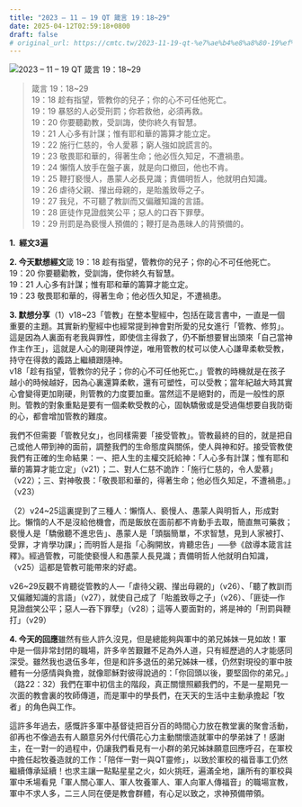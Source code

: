 ```yaml
---
title: "2023 – 11 – 19 QT 箴言 19：18~29"
date: 2025-04-12T02:59:18+0800
draft: false
# original_url: https://cmtc.tw/2023-11-19-qt-%e7%ae%b4%e8%a8%80-19%ef%bc%9a1829
---
```


![2023 – 11 – 19 QT  箴言 19：18\~29](/images/qt.jpg  "2023 – 11 – 19 QT  箴言 19：18\~29")

> 箴言 19：18\~29  
> 19：18 趁有指望，管教你的兒子；你的心不可任他死亡。  
> 19：19 暴怒的人必受刑罰；你若救他，必須再救。  
> 19：20 你要聽勸教，受訓誨，使你終久有智慧。  
> 19：21 人心多有計謀；惟有耶和華的籌算才能立定。  
> 19：22 施行仁慈的，令人愛慕；窮人強如說謊言的。  
> 19：23 敬畏耶和華的，得著生命；他必恆久知足，不遭禍患。  
> 19：24 懶惰人放手在盤子裏，就是向口撤回，他也不肯。  
> 19：25 鞭打褻慢人，愚蒙人必長見識；責備明哲人，他就明白知識。  
> 19：26 虐待父親、攆出母親的，是貽羞致辱之子。  
> 19：27 我兒，不可聽了教訓而又偏離知識的言語。  
> 19：28 匪徒作見證戲笑公平；惡人的口吞下罪孽。  
> 19：29 刑罰是為褻慢人預備的；鞭打是為愚昧人的背預備的。

**1.  經文3遍**

**2. 今天默想經文**箴 19：18 趁有指望，管教你的兒子；你的心不可任他死亡。  
19：20 你要聽勸教，受訓誨，使你終久有智慧。  
19：21 人心多有計謀；惟有耶和華的籌算才能立定。  
19：23 敬畏耶和華的，得著生命；他必恆久知足，不遭禍患。

**3. 默想分享**（1）v18\~23「管教」在整本聖經中，包括在箴言書中，一直是一個重要的主題。其實新約聖經中也經常提到神會對所愛的兒女進行「管教、修剪」。這是因為人裏面有老我與罪性，即使信主得救了，仍不斷想要冒出頭來「自己當神作主作王」，這就是人心的剛硬與悖逆，唯用管教的杖可以使人心謙卑柔軟受教，持守在得救的義路上繼續跟隨神。  
v18「趁有指望，管教你的兒子；你的心不可任他死亡。」管教的時機就是在孩子越小的時候越好，因為心裏還算柔軟，還有可塑性，可以受教；當年紀越大時其實心會變得更加剛硬，則管教的力度要加重。當然這不是絕對的，而是一般性的原則。管教的對象重點是要有一個柔軟受教的心，固執驕傲或是受過傷想要自我防衛的心，都會增加管教的難度。

我們不但需要「管教兒女」，也同樣需要「接受管教」。管教最終的目的，就是把自己或他人帶到神的面前，調整我們的生命態度與關係，使人與神和好。接受管教使我們有正確的生命結果：一、把人生的主權交託給神：「人心多有計謀；惟有耶和華的籌算才能立定」（v21）；二、對人仁慈不詭詐：「施行仁慈的，令人愛慕」（v22）；三、對神敬畏：「敬畏耶和華的，得著生命；他必恆久知足，不遭禍患。」（v23）

（2）v24\~25這裏提到了三種人：懶惰人、褻慢人、愚蒙人與明哲人，形成對比。懶惰的人不是沒給他機會，而是飯放在面前都不肯動手去取，簡直無可藥救；褻慢人是「驕傲聽不進忠告」、愚蒙人是「頭腦簡單，不求智慧，見到人家被打、受罪，才肯學功課」；而明哲人是指「心胸開放，肯聽忠告」──參《啟導本箴言註釋》。經過管教，可能使褻慢人和愚蒙人長見識；責備明哲人他就明白知識，（v25）這都是管教可能帶來的好處。

v26\~29反觀不肯聽從管教的人—「虐待父親、攆出母親的」（v26）、「聽了教訓而又偏離知識的言語」（v27），就使自己成了「貽羞致辱之子」（v26）、「匪徒—作見證戲笑公平；惡人—吞下罪孽」（v28）；這等人要面對的，將是神的「刑罰與鞭打」（v29）

**4. 今天的回應**雖然有些人許久沒見，但是總能夠與軍中的弟兄姊妹一見如故！軍中是一個非常封閉的職場，許多辛苦艱難不足為外人道，只有經歷過的人才能感同深受。雖然我也退伍多年，但是和許多退伍的弟兄姊妹一樣，仍然對現役的軍中肢體有一分感情與負擔，就像耶穌對彼得說過的：「你回頭以後，要堅固你的弟兄。」（路22：32）我們在軍中初信主的階段，真正關懷照顧我們的，不是一星期見一次面的教會裏的牧師傳道，而是軍中的學長們，在天天的生活中主動承擔起「牧者」的角色與工作。

這許多年過去，感慨許多軍中基督徒把百分百的時間心力放在教堂裏的聚會活動，卻再也不像過去有人願意另外付代價花心力主動關懷造就軍中的學弟妹了！感謝主，在一對一的過程中，仍讓我們看見有一小群的弟兄姊妹願意回應呼召，在軍校中擔任起牧養造就的工作：「陪伴一對一與QT靈修」，以致於軍校的福音事工仍然繼續傳承延續！也求主讓一點點星星之火，如火挑旺，遍滿全地，讓所有的軍校與軍中禾場看見「軍人關心軍人、軍人牧養軍人、軍人向軍人傳福音」的職場宣教，軍中不求人多，二三人同在便是教會群體，有心足以致之，求神預備帶領。